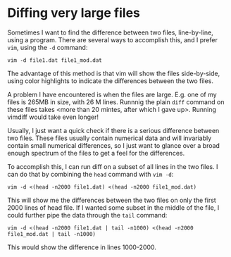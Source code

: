 # Diffing very large files

Sometimes I want to find the difference between two files, line-by-line, using a program.
There are several ways to accomplish this, and I prefer `vim`, using the `-d` command:

```
vim -d file1.dat file1_mod.dat
```

The advantage of this method is that vim will show the files side-by-side, using color
highlights to indicate the differences between the two files.

A problem I have encountered is when the files are large. E.g. one of my files is 
265MB in size, with 26 M lines. Runnnig the plain `diff` command on these files
takes <more than 20 mintes, after which I gave up>. Running vimdiff would take 
even longer!

Usually, I just want a quick check if there is a serious difference between two files.
These files usually contain numerical data and will invariably contain small numerical 
differences, so I just want to glance over a broad enough spectrum of the files to 
get a feel for the differences. 

To accomplish this, I can run diff on a subset of all
lines in the two files. I can do that by combining the `head` command with `vim -d`:

```
vim -d <(head -n2000 file1.dat) <(head -n2000 file1_mod.dat)
```
  
This will show me the differences between the two files on only the first 2000 lines
of head file. If I wanted some subset in the middle of the file, I could further pipe 
the data through the `tail` command:

```
vim -d <(head -n2000 file1.dat | tail -n1000) <(head -n2000 file1_mod.dat | tail -n1000)
```

This would show the difference in lines 1000-2000.
 
 
